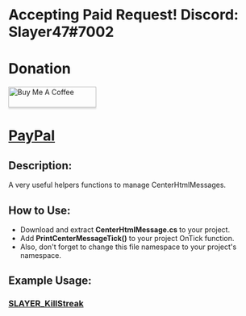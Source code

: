 # Accepting Paid Request! Discord: Slayer47#7002
# Donation
<a href="https://www.buymeacoffee.com/slayer47" target="_blank"><img src="https://www.buymeacoffee.com/assets/img/custom_images/orange_img.png" alt="Buy Me A Coffee" style="height: 41px !important;width: 174px !important;box-shadow: 0px 3px 2px 0px rgba(190, 190, 190, 0.5) !important;-webkit-box-shadow: 0px 3px 2px 0px rgba(190, 190, 190, 0.5) !important;" ></a>

# [PayPal](https://www.paypal.me/ZakriaMansoor)

## Description:
A very useful helpers functions to manage CenterHtmlMessages.

## How to Use:

- Download and extract **CenterHtmlMessage.cs** to your project.
- Add **PrintCenterMessageTick()** to your project OnTick function.
- Also, don't forget to change this file namespace to your project's namespace.

## Example Usage:

### [SLAYER_KillStreak](https://github.com/zakriamansoor47/SLAYER_KillStreak)

